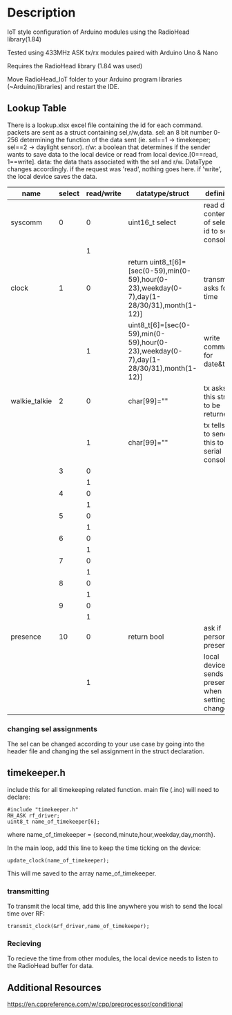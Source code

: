 # Description

IoT style configuration of Arduino modules using the RadioHead library(1.84)

Tested using 433MHz ASK tx/rx modules paired with Arduino Uno & Nano

Requires the RadioHead library (1.84 was used)

Move RadioHead_IoT folder to your Arduino program libraries (~Arduino/libraries) and restart the IDE.

## Lookup Table

There is a lookup.xlsx excel file containing the id for each command. packets are sent as a struct containing sel,r/w,data.
sel: an 8 bit number 0-256 determining the function of the data sent (ie. sel==1 -> timekeeper; sel==2 -> daylight sensor).
r/w: a boolean that determines if the sender wants to save data to the local device or read from local device.[0==read, 1==write].
data: the data thats associated with the sel and r/w. DataType changes accordingly. if the request was 'read', nothing goes here. if 'write', the local device saves the data.

| name          | select | read/write | datatype/struct                                                                             | definition                                        | example |
|---------------|--------|------------|---------------------------------------------------------------------------------------------|---------------------------------------------------|---------|
| syscomm       | 0      | 0          | uint16_t select                                                                             | read data contents of select id to serial console |         |
|               |        | 1          |                                                                                             |                                                   |         |
| clock         | 1      | 0          | return uint8_t[6]=[sec(0-59),min(0-59),hour(0-23),weekday(0-7),day(1-28/30/31),month(1-12)] | transmitter asks for time                         |         |
|               |        | 1          | uint8_t[6]=[sec(0-59),min(0-59),hour(0-23),weekday(0-7),day(1-28/30/31),month(1-12)]        | write command for date&time                       |         |
| walkie_talkie | 2      | 0          | char[99]=""                                                                                 | tx asks for this string to be returned            |         |
|               |        | 1          | char[99]=""                                                                                 | tx tells rx to send this to serial console        |         |
|               | 3      | 0          |                                                                                             |                                                   |         |
|               |        | 1          |                                                                                             |                                                   |         |
|               | 4      | 0          |                                                                                             |                                                   |         |
|               |        | 1          |                                                                                             |                                                   |         |
|               | 5      | 0          |                                                                                             |                                                   |         |
|               |        | 1          |                                                                                             |                                                   |         |
|               | 6      | 0          |                                                                                             |                                                   |         |
|               |        | 1          |                                                                                             |                                                   |         |
|               | 7      | 0          |                                                                                             |                                                   |         |
|               |        | 1          |                                                                                             |                                                   |         |
|               | 8      | 0          |                                                                                             |                                                   |         |
|               |        | 1          |                                                                                             |                                                   |         |
|               | 9      | 0          |                                                                                             |                                                   |         |
|               |        | 1          |                                                                                             |                                                   |         |
| presence      | 10     | 0          | return bool                                                                                 | ask if person present                             |         |
|               |        | 1          |                                                                                             | local device sends presence when setting changes  |         |


### changing sel assignments

The sel can be changed according to your use case by going into the header file and changing the sel assignment in the struct declaration.

## timekeeper.h

include this for all timekeeping related function.
main file (.ino) will need to declare:

```
#include "timekeeper.h"
RH_ASK rf_driver;
uint8_t name_of_timekeeper[6];
```

where name_of_timekeeper = {second,minute,hour,weekday,day,month}.

In the main loop, add this line to keep the time ticking on the device:

```update_clock(name_of_timekeeper);```

This will me saved to the array name_of_timekeeper.

### transmitting

To transmit the local time, add this line anywhere you wish to send the local time over RF:

```transmit_clock(&rf_driver,name_of_timekeeper);```

### Recieving

To recieve the time from other modules, the local device needs to listen to the RadioHead buffer for data.


## Additional Resources
https://en.cppreference.com/w/cpp/preprocessor/conditional
